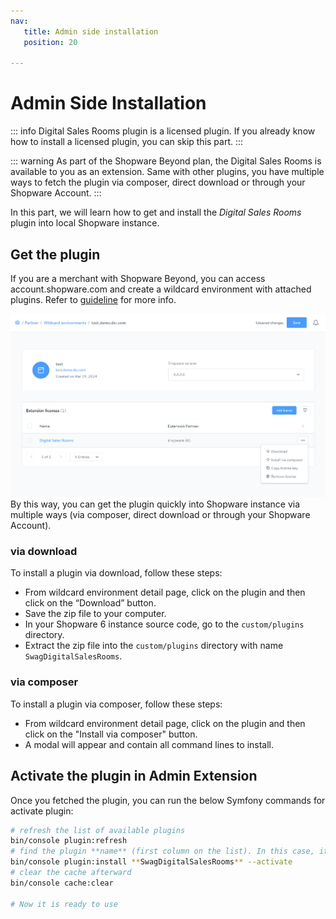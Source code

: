 ```yaml
---
nav:
   title: Admin side installation
   position: 20

---
```


# Admin Side Installation

::: info
Digital Sales Rooms plugin is a licensed plugin. If you already know how to install a licensed plugin, you can skip this part.
:::

::: warning
As part of the Shopware Beyond plan, the Digital Sales Rooms is available to you as an extension.
Same with other plugins, you have multiple ways to fetch the plugin via composer, direct download or through your Shopware Account.
:::

In this part, we will learn how to get and install the *Digital Sales Rooms* plugin into local Shopware instance.

## Get the plugin

If you are a merchant with Shopware Beyond, you can access account.shopware.com and create a wildcard environment with attached plugins. Refer to [guideline](https://docs.shopware.com/en/account-en/extension-partner/wildcard-environments) for more info.

![ ](../../../assets/products-digitalSalesRooms-wildcard.png)
By this way, you can get the plugin quickly into Shopware instance via multiple ways (via composer, direct download or through your Shopware Account).

### via download

To install a plugin via download, follow these steps:

- From wildcard environment detail page, click on the plugin and then click on the “Download” button.
- Save the zip file to your computer.
- In your Shopware 6 instance source code, go to the `custom/plugins` directory.
- Extract the zip file into the `custom/plugins` directory with name `SwagDigitalSalesRooms`.

### via composer

To install a plugin via composer, follow these steps:

- From wildcard environment detail page, click on the plugin and then click on the "Install via composer" button.
- A modal will appear and contain all command lines to install.

## Activate the plugin in Admin Extension

Once you fetched the plugin, you can run the below Symfony commands for activate plugin:

```bash
# refresh the list of available plugins
bin/console plugin:refresh
# find the plugin **name** (first column on the list). In this case, it is "**SwagDigitalSalesRooms"**
bin/console plugin:install **SwagDigitalSalesRooms** --activate
# clear the cache afterward
bin/console cache:clear

# Now it is ready to use
```
